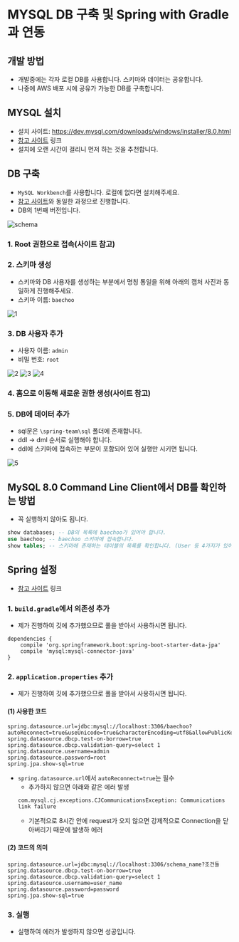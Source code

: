 # MYSQL DB 구축 및 Spring with Gradle과 연동

## 개발 방법
* 개발중에는 각자 로컬 DB를 사용합니다. 스키마와 데이터는 공유합니다.
* 나중에 AWS 배포 시에 공유가 가능한 DB를 구축합니다.

## MYSQL 설치
* 설치 사이트: https://dev.mysql.com/downloads/windows/installer/8.0.html
* [참고 사이트](https://stricky.tistory.com/342) 링크
* 설치에 오랜 시간이 걸리니 먼저 하는 것을 추천합니다.

## DB 구축
* `MySQL Workbench`를 사용합니다. 로컬에 없다면 설치해주세요.
* [참고 사이트](https://withcoding.com/36)와 동일한 과정으로 진행합니다.
* DB의 1번째 버전입니다.

![schema](https://user-images.githubusercontent.com/38900338/107044261-65635300-6807-11eb-9035-2a9b72e7adff.JPG)
### 1. Root 권한으로 접속(사이트 참고)
### 2. 스키마 생성
* 스키마와 DB 사용자를 생성하는 부분에서 명칭 통일을 위해 아래의 캡처 사진과 동일하게 진행해주세요.
* 스키마 이름: `baechoo`

![1](https://user-images.githubusercontent.com/38900338/106919716-bc0c5680-674d-11eb-94b7-e42326c3ba1e.JPG)
### 3. DB 사용자 추가
* 사용자 이름: `admin`
* 비밀 번호: `root`

![2](https://user-images.githubusercontent.com/38900338/106919779-caf30900-674d-11eb-8c95-e49e821bd8a8.JPG)
![3](https://user-images.githubusercontent.com/38900338/106919835-d6decb00-674d-11eb-9530-2bc393febf28.JPG)
![4](https://user-images.githubusercontent.com/38900338/106919867-df370600-674d-11eb-8609-a369494a3443.JPG)

### 4. 홈으로 이동해 새로운 권한 생성(사이트 참고)
### 5. DB에 데이터 추가
* sql문은 `\spring-team\sql` 폴더에 존재합니다.
* ddl -> dml 순서로 실행해야 합니다.
* ddl에 스키마에 접속하는 부분이 포함되어 있어 실행만 시키면 됩니다.

![5](https://user-images.githubusercontent.com/38900338/106926179-2cb67180-6754-11eb-891e-9da6133105b1.JPG)

## MySQL 8.0 Command Line Client에서 DB를 확인하는 방법
* 꼭 실행하지 않아도 됩니다.
```sql
show databases; -- DB의 목록에 baechoo가 있어야 합니다.
use baechoo; -- baechoo 스키마에 접속합니다.
show tables; -- 스키마에 존재하는 테이블의 목록를 확인합니다. (User 등 4가지가 있어야 합니다.)
```

## Spring 설정
* [참고 사이트](https://memostack.tistory.com/163) 링크 
### 1. `build.gradle`에서 의존성 추가
* 제가 진행하여 깃에 추가했으므로 풀을 받아서 사용하시면 됩니다.
```
dependencies { 
    compile 'org.springframework.boot:spring-boot-starter-data-jpa' 
    compile 'mysql:mysql-connector-java' 
}
```
### 2. `application.properties` 추가
* 제가 진행하여 깃에 추가했으므로 풀을 받아서 사용하시면 됩니다.
#### (1) 사용한 코드
```
spring.datasource.url=jdbc:mysql://localhost:3306/baechoo?autoReconnect=true&useUnicode=true&characterEncoding=utf8&allowPublicKeyRetrieval=true&useSSL=false&serverTimezone=UTC
spring.datasource.dbcp.test-on-borrow=true
spring.datasource.dbcp.validation-query=select 1
spring.datasource.username=admin
spring.datasource.password=root
spring.jpa.show-sql=true
```
* `spring.datasource.url`에서 `autoReconnect=true`는 필수
  * 추가하지 않으면 아래와 같은 에러 발생
  ```
  com.mysql.cj.exceptions.CJCommunicationsException: Communications link failure
  ```
  * 기본적으로 8시간 안에 request가 오지 않으면 강제적으로 Connection을 닫아버리기 때문에 발생하  에러
#### (2) 코드의 의미
```
spring.datasource.url=jdbc:mysql://localhost:3306/schema_name?조건들
spring.datasource.dbcp.test-on-borrow=true
spring.datasource.dbcp.validation-query=select 1
spring.datasource.username=user_name 
spring.datasource.password=password 
spring.jpa.show-sql=true
```
### 3. 실행
* 실행하여 에러가 발생하지 않으면 성공입니다.

